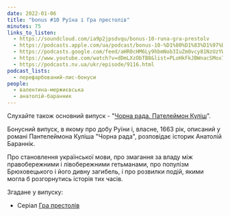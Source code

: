 ```yaml
---
date: 2022-01-06
title: "bonus #10 Руїна і Гра престолів"
minutes: 75
links_to_listen:
  - https://soundcloud.com/ia9p2jpsdvqu/bonus-10-runa-gra-prestolv
  - https://podcasts.apple.com/ua/podcast/bonus-10-%D1%80%D1%83%D1%97%D0%BD%D0%B0-%D1%96-%D0%B3%D1%80%D0%B0-%D0%BF%D1%80%D0%B5%D1%81%D1%82%D0%BE%D0%BB%D1%96%D0%B2/id1563575488?i=1000546481615
  - https://podcasts.google.com/feed/aHR0cHM6Ly9hbmNob3IuZm0vcy81NzUzYWEwMC9wb2RjYXN0L3Jzcw/episode/ZDFhNGJlMDktN2IyMS00NjUwLWJiM2EtMGZjYmMzNmNiZWYz?sa=X&ved=0CA0QkfYCahcKEwio15_hy7D6AhUAAAAAHQAAAAAQAQ
  - https://www.youtube.com/watch?v=dDmLXzObTB8&list=PLoHkFkJBWnacSMox7iWMMtWmSyZJ7lepM&index=16
  - https://podcasts.nv.ua/ukr/episode/9116.html
podcast_lists:
  - перефарбований-лис-бонуси
people:
  - валентина-мержиєвська
  - анатолій-баранник
---
```


Слухайте також основний випуск - "[Чорна рада. Пателеймон Куліш][2]".

Бонусний випуск, в якому про добу Руїни і, власне, 1663 рік, описаний у романі
Пантелеймона Куліша "Чорна рада", розповідає історик Анатолій Бараннік. 

Про становлення української мови, про змагання за владу між правобережними і
лівобережними гетьманами, про популізм Брюховецького і його дивну загибель, і
про розвилки подій, якими могла б розгорнутись історія тих часів.  

Згадане у випуску:
- Серіал [Гра престолів][1]

[1]: https://www.hbo.com/game-of-thrones
[2]: /перефарбований-лис/14/
